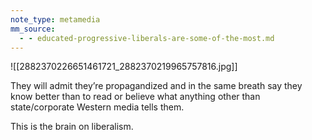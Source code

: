 ```yaml
---
note_type: metamedia
mm_source:
  - - educated-progressive-liberals-are-some-of-the-most.md
---
```


![[2882370226651461721_2882370219965757816.jpg]]

They will admit they’re propagandized
and in the same breath say they know
better than to read or believe what
anything other than state/corporate
Western media tells them.

This is the brain on liberalism.


